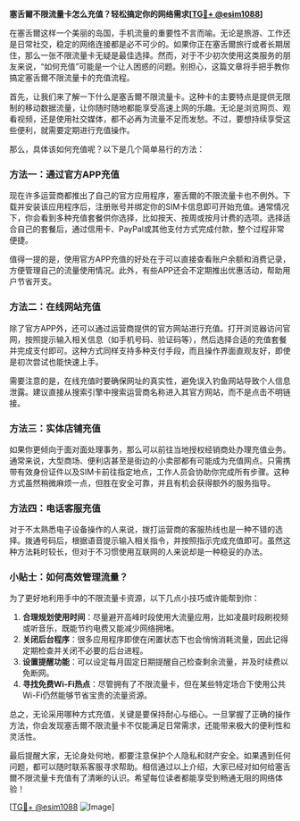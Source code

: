 **塞舌爾不限流量卡怎么充值？轻松搞定你的网络需求[[TG💪+ @esim1088](https://t.me/s/esim1088)]**

在塞舌爾这样一个美丽的岛国，手机流量的重要性不言而喻。无论是旅游、工作还是日常社交，稳定的网络连接都是必不可少的。如果你正在塞舌爾旅行或者长期居住，那么一张不限流量卡无疑是最佳选择。然而，对于不少初次使用这类服务的朋友来说，“如何充值”可能是一个让人困惑的问题。别担心，这篇文章将手把手教你搞定塞舌爾不限流量卡的充值流程。

首先，让我们来了解一下什么是塞舌爾不限流量卡。这种卡的主要特点是提供无限制的移动数据流量，让你随时随地都能享受高速上网的乐趣。无论是浏览网页、观看视频，还是使用社交媒体，都不必再为流量不足而发愁。不过，要想持续享受这些便利，就需要定期进行充值操作。

那么，具体该如何充值呢？以下是几个简单易行的方法：

### 方法一：通过官方APP充值

现在许多运营商都推出了自己的官方应用程序，塞舌爾的不限流量卡也不例外。下载并安装该应用程序后，注册账号并绑定你的SIM卡信息即可开始充值。通常情况下，你会看到多种充值套餐供你选择，比如按天、按周或按月计费的选项。选择适合自己的套餐后，通过信用卡、PayPal或其他支付方式完成付款，整个过程非常便捷。

值得一提的是，使用官方APP充值的好处在于可以直接查看账户余额和消费记录，方便管理自己的流量使用情况。此外，有些APP还会不定期推出优惠活动，帮助用户节省开支。

### 方法二：在线网站充值

除了官方APP外，还可以通过运营商提供的官方网站进行充值。打开浏览器访问官网，按照提示输入相关信息（如手机号码、验证码等），然后选择合适的充值套餐并完成支付即可。这种方式同样支持多种支付手段，而且操作界面直观友好，即使是初次尝试也能快速上手。

需要注意的是，在线充值时要确保网址的真实性，避免误入钓鱼网站导致个人信息泄露。建议直接从搜索引擎中搜索运营商名称进入其官方网站，而不是点击不明链接。

### 方法三：实体店铺充值

如果你更倾向于面对面处理事务，那么可以前往当地授权经销商处办理充值业务。通常来说，大型商场、便利店甚至是街边的小卖部都有可能成为充值网点。只需携带有效身份证件以及SIM卡前往指定地点，工作人员会协助你完成所有步骤。这种方式虽然稍微麻烦一点，但胜在安全可靠，并且有机会获得额外的服务指导。

### 方法四：电话客服充值

对于不太熟悉电子设备操作的人来说，拨打运营商的客服热线也是一种不错的选择。拨通号码后，根据语音提示输入相关指令，并按照指示完成充值即可。虽然这种方法耗时较长，但对于不习惯使用互联网的人来说却是一种稳妥的办法。

### 小贴士：如何高效管理流量？

为了更好地利用手中的不限流量卡资源，以下几点小技巧或许能帮到你：

1. **合理规划使用时间**：尽量避开高峰时段使用大流量应用，比如凌晨时段刷视频或听音乐，既能节约电费又能减少网络拥堵。
2. **关闭后台程序**：很多应用程序即使在闲置状态下也会悄悄消耗流量，因此记得定期检查并关闭不必要的后台进程。
3. **设置提醒功能**：可以设定每月固定日期提醒自己检查剩余流量，并及时续费以免断网。
4. **寻找免费Wi-Fi热点**：尽管拥有了不限流量卡，但在某些特定场合下使用公共Wi-Fi仍然能够节省宝贵的流量资源。

总之，无论采用哪种方式充值，关键是要保持耐心与细心。一旦掌握了正确的操作方法，你会发现塞舌爾不限流量卡不仅能满足日常需求，还能带来极大的便利性和灵活性。

最后提醒大家，无论身处何地，都要注意保护个人隐私和财产安全。如果遇到任何问题，都可以随时联系客服寻求帮助。相信通过以上介绍，大家已经对如何给塞舌爾不限流量卡充值有了清晰的认识。希望每位读者都能享受到畅通无阻的网络体验！

[[TG💪+ @esim1088](https://t.me/s/esim1088) ![Image](https://i.postimg.cc/4NQfJmqS/Snipaste-2025-05-13-00-14-12.png)]